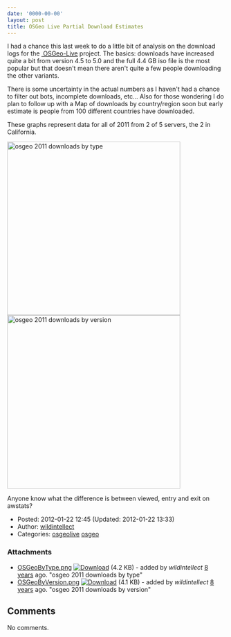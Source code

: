 ```yaml
---
date: '0000-00-00'
layout: post
title: OSGeo Live Partial Download Estimates
---
```


I had a chance this last week to do a little bit of analysis on the
download logs for the
<a href="http://live.osgeo.org" class="ext-link"> OSGeo-Live</a>
project. The basics: downloads have increased quite a bit from version
4.5 to 5.0 and the full 4.4 GB iso file is the most popular but that
doesn't mean there aren't quite a few people downloading the other
variants.

There is some uncertainty in the actual numbers as I haven't had a
chance to filter out bots, incomplete downloads, etc... Also for those
wondering I do plan to follow up with a Map of downloads by
country/region soon but early estimate is people from 100 different
countries have downloaded.

These graphs represent data for all of 2011 from 2 of 5 servers, the 2
in California.

[<img src="../raw-attachment/blog/live2011estimates/OSGeoByType.png" title="osgeo 2011 downloads by type" alt="osgeo 2011 downloads by type" width="400" />](../attachment/blog/live2011estimates/OSGeoByType.png.html)
[<img src="../raw-attachment/blog/live2011estimates/OSGeoByVersion.png" title="osgeo 2011 downloads by version" alt="osgeo 2011 downloads by version" width="400" />](../attachment/blog/live2011estimates/OSGeoByVersion.png.html)

Anyone know what the difference is between viewed, entry and exit on
awstats?

-   Posted: 2012-01-22 12:45 (Updated: 2012-01-22 13:33)
-   Author: [wildintellect](author/wildintellect.html)
-   Categories: [osgeolive](category/osgeolive.html)
    [osgeo](category/osgeo.html)

### Attachments

-   [OSGeoByType.png](../attachment/blog/live2011estimates/OSGeoByType.png.html "View attachment")
    <a href="../raw-attachment/blog/live2011estimates/OSGeoByType.png" class="trac-rawlink" title="Download"><img src="../chrome/common/download.png" alt="Download" /></a>
    (4.2 KB) - added by *wildintellect*
    <a href="http://192.168.1.113/timeline?from=2012-01-22T12%3A46%3A06-08%3A00&amp;precision=second" class="timeline" title="2012-01-22T12:46:06-08:00 in Timeline">8
    years</a> ago. "osgeo 2011 downloads by type"
-   [OSGeoByVersion.png](../attachment/blog/live2011estimates/OSGeoByVersion.png.html "View attachment")
    <a href="../raw-attachment/blog/live2011estimates/OSGeoByVersion.png" class="trac-rawlink" title="Download"><img src="../chrome/common/download.png" alt="Download" /></a>
    (4.1 KB) - added by *wildintellect*
    <a href="http://192.168.1.113/timeline?from=2012-01-22T12%3A46%3A27-08%3A00&amp;precision=second" class="timeline" title="2012-01-22T12:46:27-08:00 in Timeline">8
    years</a> ago. "osgeo 2011 downloads by version"

Comments
--------

No comments.
